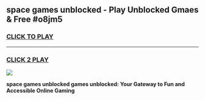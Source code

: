 
## space games unblocked - Play Unblocked Gmaes & Free #o8jm5
<h3>
<a href="https://premium.freeplayer.one?title=space_games_unblocked&ref=01M">CLICK TO PLAY</a></h3>
<hr>

<h3>
<a href="https://premium.freeplayer.one?title=space_games_unblocked&ref=01M">CLICK 2 PLAY</a>
  
</h3>

<a href="https://premium.freeplayer.one?title=space_games_unblocked&ref=01M"><img src="https://clearcache.store/games.png"></a>


**space games unblocked games unblocked: Your Gateway to Fun and Accessible Online Gaming**
